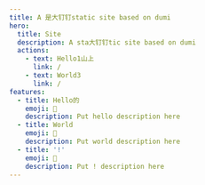 ```yaml
---
title: A 是大钉钉static site based on dumi
hero:
  title: Site
  description: A sta大钉钉tic site based on dumi
  actions:
    - text: Hello1山上
      link: /
    - text: World3
      link: /
features:
  - title: Hello的
    emoji: 💎
    description: Put hello description here
  - title: World
    emoji: 🌈
    description: Put world description here
  - title: '!'
    emoji: 🚀
    description: Put ! description here
---
```



